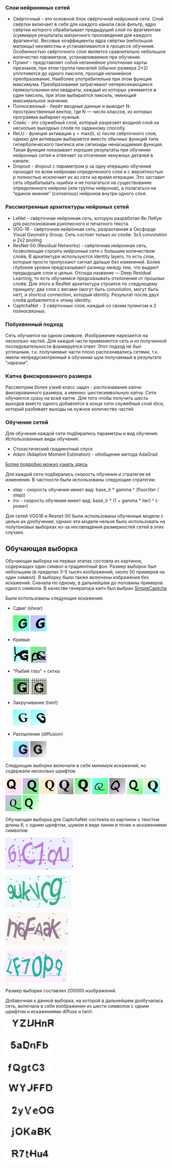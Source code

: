 ### Слои нейроннных сетей
* Свёрточный - это основной блок свёрточной нейронной сети. Слой свёртки включает в себя для каждого канала свой фильтр, ядро свёртки которого обрабатывает предыдущий слой по фрагментам (суммируя результаты матричного произведения для каждого фрагмента). Весовые коэффициенты ядра свёртки (небольшой матрицы) неизвестны и устанавливаются в процессе обучения. Особенностью свёрточного слоя является сравнительно небольшое количество параметров, устанавливаемое при обучении.
* Пулинг - представляет собой нелинейное уплотнение карты признаков, при этом группа пикселей (обычно размера 2×2) уплотняется до одного пикселя, проходя нелинейное преобразование. Наиболее употребительна при этом функция максимума. Преобразования затрагивают непересекающиеся прямоугольники или квадраты, каждый из которых ужимается в один пиксель, при этом выбирается пиксель, имеющий максимальное значение.
* Полносвязный - берёт вводные данные и выводит N-пространственный вектор, где N — число классов, из которых программа выбирает нужный.
* Слайс - это служебный слой, который разрезает входной слой на несколько выходных слоёв по заданному способу.
* ReLU - функция активации y = max(0, x) после свёрточного слоя, однако для активации выбирается вместо обычных функций типа гиперболического тангенса или сигмоиды ненасыщаемая функция. Такая функция показывает хорошие результаты при обучении нейронных сетей и отвечает за отсечение ненужных деталей в канале.
* Dropout -  dropout с параметром p за одну итерацию обучения проходит по всем нейронам определенного слоя и с вероятностью p полностью исключает их из сети на время итерации. Это заставит сеть обрабатывать ошибки и не полагаться на существование определенного нейрона (или группы нейронов), а полагаться на “единое мнение” (consensus) нейронов внутри одного слоя.

### Рассмотренные архитектуры нейроных сетей
* LeNet - свёрточная нейронная сеть, которую разработал Ян ЛеКун для распознования рукописного и печатного текста.
* VGG-16 - свёрточная нейронная сеть, разраотанная в Оксфорде Visual Geometry Group. Сеть состоит только из слоёв: 3x3 convolution и 2x2 pooling
* ResNet-50 (Residual Networks) - свёрточная нейронная сеть, позволяющая строить нейронные сети с большим количеством слоёв. В архитектуре используются identity layers, то есть слои, которые просто пропускают сигнал дальше без изменений. Более глубокие уровни предсказывают разницу между тем, что выдают предыдущие слои и целью. Отсюда название — Deep Residual Learning, то есть обучаемся предсказывать отклонения от прошлых слоёв. Для этого в ResNet архитектура строится по следующему принципу: два слоя с весами (могут быть convolution, могут быть нет), и shortcut connection, который identity. Результат после двух слоёв добавляется к этому identity.
* CaptchaNet - 3 свёрточных слоя, каждый со своим пулингом и 2 полносвязных.

### Побуквенный подход
Сеть обучается на одном символе. Изображение нарезается на несколько частей. Для каждой части применяется сеть и из полученной последовательности формируется ответ.
Этот подход не был успешным, т.к. получаемые части плохо распознавались сетями, т.к. имели непредусмотренный в обучении шум получаемый в результате "нарезки".

### Капча фиксированного размера
Рассмотрим более узкий класс задач - распознавание капчи фиксированного размера, а именно: шестисимвольную капчу. Сети обучаются сразу на всей капче. Для того чтобы получить шесть выходов вместо одного добавлятся в конце сети служебный слой slice, который разбивает выходы на нужное количество частей

### Обучение сетей
Для обучения каждой сети подбирались параметры и вид обучения. Использованные виды обучения:
* Стохастический градиентный спуск
* Adam (Adaptive Moment Estimation) - обобщение метода AdaGrad

[Более подробно можно узнать здесь](http://caffe.berkeleyvision.org/tutorial/solver.html)

Для каждой сети подбирались скорость обучения и стратегия её изменения. В частности были использованы следующие стратегии:
* step - скорость обучения имеет вид: base_lr * gamma ^ (floor(iter / step))
* inv - скорость обучения имеет вид: base_lr * (1 + gamma * iter) ^ (- power)

Для сетей VGG16 и Resnet-50 были использованы обученные модели с целью их дообучения, однако эти модели нельзя было использовать на полутоновых выборках из-за несовпадения размерностей сетей в этих случаях. 

## Обучающая выборка

Обучающая выборка на первых этапах состояла из картинок, содержащих один символ и градиентный фон. Размер выборок был небольшим (в пределах 3-5 тысяч изображений, около 50 примеров на один символ). В выборку были также включены избражения без искажений. Сначала по одному, в дальнейшем до половины примеров одного символа. В качестве генератора капч был выбран [SimpleCaptcha](http://simplecaptcha.sourceforge.net/)

Были использованы следующие искажения:

- Сдвиг (shear)

  ![shear1](img/all-kinds-of-noise/0.png)
  ![shear2](img/all-kinds-of-noise/1.png)

- Кривые

  ![noise1](img/all-kinds-of-noise/2.png)
  ![noise2](img/all-kinds-of-noise/3.png)
  
- "Рыбий глаз" + сетка

  ![fisheye1](img/all-kinds-of-noise/4.png)
  ![fisheye2](img/all-kinds-of-noise/5.png)

- Закручивание (twirl)

  ![twirl1](img/all-kinds-of-noise/6.png)
  ![twirl2](img/all-kinds-of-noise/7.png)

- Распыление (diffusion)

  ![diffuse1](img/all-kinds-of-noise/8.png)
  ![diffuse2](img/all-kinds-of-noise/9.png)

Следующие выборки включали в себя минимум искажений, но содержали несколько шрифтов:

![font1](img/font-variation/0.png)
![font2](img/font-variation/1.png)
![font3](img/font-variation/2.png)
![font4](img/font-variation/3.png)
![font5](img/font-variation/4.png)
![font6](img/font-variation/5.png)
![font7](img/font-variation/6.png)
![font8](img/font-variation/7.png)
![font9](img/font-variation/8.png)
![font10](img/font-variation/9.png)
![font11](img/font-variation/10.png)

Обучающая выборка для CaptchaNet состояла из картинок с текстом длины 6, с одним шрифтом, шумом в виде линии и точек и искажениями символов:

![pygen](img/python-gen/0.png)

![pygen](img/python-gen/1.png)

![pygen](img/python-gen/2.png)

![pygen](img/python-gen/3.png)

Размер выборки составлял 200000 изображений.

Добавочная к данной выборка, на которой в дальнейшем дообучалась сеть, включала в себя изображения из шести символов с одним шрифтом и искажениями diffuse и twirl:


![6sym](img/6-symbols/0.png)

![6sym](img/6-symbols/1.png)

![6sym](img/6-symbols/2.png)

![6sym](img/6-symbols/3.png)

![6sym](img/6-symbols/4.png)

![6sym](img/6-symbols/5.png)

![6sym](img/6-symbols/6.png)
